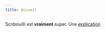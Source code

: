 ```yaml
---
title: Accueil
---
```

Scribouilli est **vraiment** super. Une [explication](https://scribouilleur.github.io/test-website-repo-3796/)